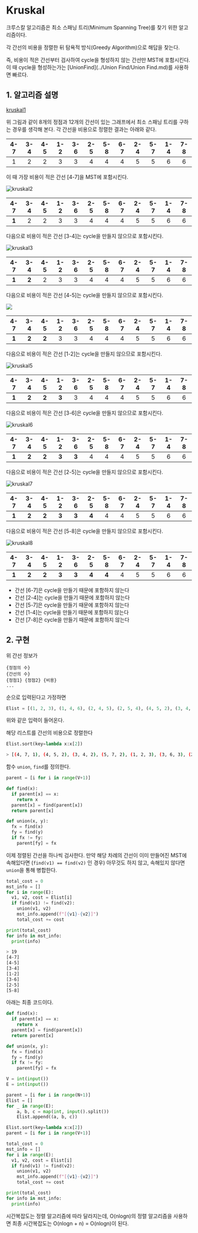 # Kruskal

크루스칼 알고리즘은 최소 스패닝 트리(Minimum Spanning Tree)를 찾기 위한 알고리즘이다.

각 간선의 비용을 정렬한 뒤 탐욕적 방식(Greedy Algorithm)으로 해답을 찾는다.

즉, 비용이 적은 간선부터 검사하여 cycle을 형성하지 않는 간선만 MST에 포함시킨다. 이 때 cycle을 형성하는가는 [UnionFind](../Union Find/Union Find.md)를 사용하면 빠르다.

## 1. 알고리즘 설명

[kruskal1](./images/kruskal1.jpg)



위 그림과 같이 8개의 정점과 12개의 간선이 있는 그래프에서 최소 스패닝 트리를 구하는 경우를 생각해 본다. 각 간선을 비용으로 정렬한 결과는 아래와 같다.

| 4-7  | 3-4  | 4-5  | 1-2  | 3-6  | 2-5  | 5-8  | 6-7  | 2-4  | 5-7  | 1-4  | 7-8  |
| :--: | :--: | :--: | :--: | :--: | :--: | :--: | :--: | :--: | :--: | :--: | :--: |
|  1   |  2   |  2   |  3   |  3   |  4   |  4   |  4   |  5   |  5   |  6   |  6   |

이 때 가장 비용이 적은 간선 [4-7]을 MST에 포함시킨다.



![kruskal2](./images/kruskal2.jpg)

|  4-7  | 3-4  | 4-5  | 1-2  | 3-6  | 2-5  | 5-8  | 6-7  | 2-4  | 5-7  | 1-4  | 7-8  |
| :---: | :--: | :--: | :--: | :--: | :--: | :--: | :--: | :--: | :--: | :--: | :--: |
| **1** |  2   |  2   |  3   |  3   |  4   |  4   |  4   |  5   |  5   |  6   |  6   |

다음으로 비용이 적은 간선 [3-4]는 cycle을 만들지 않으므로 포함시킨다.



![kruskal3](./images/kruskal3.jpg)

|  4-7  |  3-4  | 4-5  | 1-2  | 3-6  | 2-5  | 5-8  | 6-7  | 2-4  | 5-7  | 1-4  | 7-8  |
| :---: | :---: | :--: | :--: | :--: | :--: | :--: | :--: | :--: | :--: | :--: | :--: |
| **1** | **2** |  2   |  3   |  3   |  4   |  4   |  4   |  5   |  5   |  6   |  6   |

다음으로 비용이 적은 간선 [4-5]는 cycle을 만들지 않으므로 포함시킨다.



![](./images/kruskal4.jpg)

|  4-7  |  3-4  |  4-5  | 1-2  | 3-6  | 2-5  | 5-8  | 6-7  | 2-4  | 5-7  | 1-4  | 7-8  |
| :---: | :---: | :---: | :--: | :--: | :--: | :--: | :--: | :--: | :--: | :--: | :--: |
| **1** | **2** | **2** |  3   |  3   |  4   |  4   |  4   |  5   |  5   |  6   |  6   |

다음으로 비용이 적은 간선 [1-2]는 cycle을 만들지 않으므로 포함시킨다.



![kruskal5](./images/kruskal5.jpg)

|  4-7  |  3-4  |  4-5  |  1-2  | 3-6  | 2-5  | 5-8  | 6-7  | 2-4  | 5-7  | 1-4  | 7-8  |
| :---: | :---: | :---: | :---: | :--: | :--: | :--: | :--: | :--: | :--: | :--: | :--: |
| **1** | **2** | **2** | **3** |  3   |  4   |  4   |  4   |  5   |  5   |  6   |  6   |

다음으로 비용이 적은 간선 [3-6]은 cycle을 만들지 않으므로 포함시킨다.



![kruskal6](./images/kruskal6.jpg)

|  4-7  |  3-4  |  4-5  |  1-2  |  3-6  | 2-5  | 5-8  | 6-7  | 2-4  | 5-7  | 1-4  | 7-8  |
| :---: | :---: | :---: | :---: | :---: | :--: | :--: | :--: | :--: | :--: | :--: | :--: |
| **1** | **2** | **2** | **3** | **3** |  4   |  4   |  4   |  5   |  5   |  6   |  6   |

다음으로 비용이 적은 간선 [2-5]는 cycle을 만들지 않으므로 포함시킨다.



![kruskal7](./images/kruskal7.jpg)

|  4-7  |  3-4  |  4-5  |  1-2  |  3-6  |  2-5  | 5-8  | 6-7  | 2-4  | 5-7  | 1-4  | 7-8  |
| :---: | :---: | :---: | :---: | :---: | :---: | :--: | :--: | :--: | :--: | :--: | :--: |
| **1** | **2** | **2** | **3** | **3** | **4** |  4   |  4   |  5   |  5   |  6   |  6   |

다음으로 비용이 적은 간선 [5-8]은 cycle을 만들지 않으므로 포함시킨다.



![kruskal8](./images/kruskal8.jpg)

|  4-7  |  3-4  |  4-5  |  1-2  |  3-6  |  2-5  |  5-8  | 6-7  | 2-4  | 5-7  | 1-4  | 7-8  |
| :---: | :---: | :---: | :---: | :---: | :---: | :---: | :--: | :--: | :--: | :--: | :--: |
| **1** | **2** | **2** | **3** | **3** | **4** | **4** |  4   |  5   |  5   |  6   |  6   |



- 간선 [6-7]은 cycle을 만들기 때문에 포함하지 않는다
- 간선 [2-4]는 cycle을 만들기 때문에 포함하지 않는다
- 간선 [5-7]은 cycle을 만들기 때문에 포함하지 않는다
- 간선 [1-4]는 cycle을 만들기 때문에 포함하지 않는다
- 간선 [7-8]은 cycle을 만들기 때문에 포함하지 않는다



## 2. 구현

위 간선 정보가

```
{정점의 수}
{간선의 수}
{정점1} {정점2} {비용}
...
```

순으로 입력된다고 가정하면

```python
Elist = [(1, 2, 3), (1, 4, 6), (2, 4, 5), (2, 5, 4), (4, 5, 2), (3, 4, 2), (5, 8, 4), (5, 7, 2), (4, 7, 1), (3, 6, 3), (6, 7, 4), (7, 8, 6)]
```

위와 같은 입력이 들어온다.

해당 리스트를 간선의 비용으로 정렬한다

```python
Elist.sort(key=lambda x:x[2])
```

```bash
> [(4, 7, 1), (4, 5, 2), (3, 4, 2), (5, 7, 2), (1, 2, 3), (3, 6, 3), (2, 5, 4), (5, 8, 4), (6, 7, 4), (2, 4, 5), (1, 4, 6), (7, 8, 6)]
```



함수 `union`, `find`를 정의한다.

```python
parent = [i for i in range(V+1)]

def find(x):
  if parent[x] == x:
    return x
  parent[x] = find(parent[x])
  return parent[x]

def union(x, y):
  fx = find(x)
  fy = find(y)
  if fx != fy:
    parent[fy] = fx
```



이제 정렬된 간선을 하나씩 검사한다. 만약 해당 차례의 간선이 이미 만들어진 MST에 속해있다면 (`find(v1) == find(v2)` 인 경우) 아무것도 하지 않고, 속해있지 않다면 `union`을 통해 병합한다.

```python
total_cost = 0
mst_info = []
for i in range(E):
  v1, v2, cost = Elist[i]
  if find(v1) != find(v2):
    union(v1, v2)
    mst_info.append(f"[{v1}-{v2}]")
    total_cost += cost

print(total_cost)
for info in mst_info:
  print(info)
```

```bash
> 19
[4-7]
[4-5]
[3-4]
[1-2]
[3-6]
[2-5]
[5-8]
```



아래는 최종 코드이다.

```python
def find(x):
  if parent[x] == x:
    return x
  parent[x] = find(parent[x])
  return parent[x]

def union(x, y):
  fx = find(x)
  fy = find(y)
  if fx != fy:
    parent[fy] = fx

V = int(input())
E = int(input())

parent = [i for i in range(N+1)]
Elist = []
for _ in range(E):
    a, b, c = map(int, input().split())
    Elist.append((a, b, c))

Elist.sort(key=lambda x:x[2])
parent = [i for i in range(V+1)]

total_cost = 0
mst_info = []
for i in range(E):
  v1, v2, cost = Elist[i]
  if find(v1) != find(v2):
    union(v1, v2)
    mst_info.append(f"[{v1}-{v2}]")
    total_cost += cost

print(total_cost)
for info in mst_info:
  print(info)
```



시간복잡도는 정렬 알고리즘에 따라 달라지는데, O(nlogn)의 정렬 알고리즘을 사용하면 최종 시간복잡도는 O(nlogn + n) = O(nlogn)이 된다.
